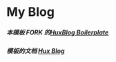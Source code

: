 # My Blog 

##### 本模板 FORK 的[HuxBlog Boilerplate](http://huangxuan.me/huxblog-boilerplate/)

##### 模板的文档 [Hux Blog](https://github.com/Huxpro/huxpro.github.io)
